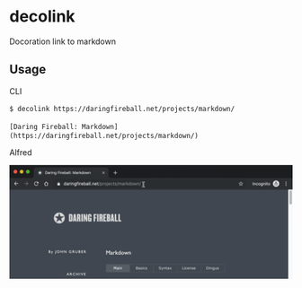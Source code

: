 # decolink

Docoration link to markdown

## Usage

CLI

```
$ decolink https://daringfireball.net/projects/markdown/

[Daring Fireball: Markdown](https://daringfireball.net/projects/markdown/)
```

Alfred

![Decolink with Alfred](decolink_alfred.gif)
